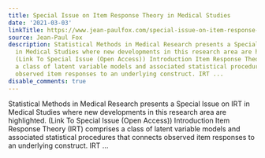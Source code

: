```yaml
---
title: Special Issue on Item Response Theory in Medical Studies
date: '2021-03-03'
linkTitle: https://www.jean-paulfox.com/special-issue-on-item-response-theory-in-medical-studies/
source: Jean-Paul Fox
description: Statistical Methods in Medical Research presents a Special Issue on IRT
  in Medical Studies where new developments in this research area are highlighted.
  (Link To Special Issue (Open Access)) Introduction Item Response Theory (IRT) comprises
  a class of latent variable models and associated statistical procedures that connects
  observed item responses to an underlying construct. IRT ...
disable_comments: true
---
```

Statistical Methods in Medical Research presents a Special Issue on IRT in Medical Studies where new developments in this research area are highlighted. (Link To Special Issue (Open Access)) Introduction Item Response Theory (IRT) comprises a class of latent variable models and associated statistical procedures that connects observed item responses to an underlying construct. IRT ...